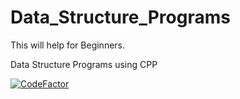 # Data_Structure_Programs
This will help for Beginners.

Data Structure Programs using CPP

[![CodeFactor](https://www.codefactor.io/repository/github/jayvantdevare/data_structure_programs/badge)](https://www.codefactor.io/repository/github/jayvantdevare/data_structure_programs)

